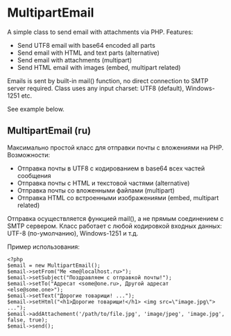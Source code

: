 # MultipartEmail

A simple class to send email with attachments via PHP. Features:
-   Send UTF8 email with base64 encoded all parts
-   Send email with HTML and text parts (alternative)
-   Send email with attachments (multipart)
-   Send HTML email with images (embed, multipart related)

Emails is sent by built-in mail() function, no direct connection to SMTP server required. Class uses any input charset: UTF8 (default), Windows-1251 etc.

See example below.

## MultipartEmail (ru)

Максимально простой класс для отправки почты с вложениями на PHP. Возможности:
- Отправка почты в UTF8 с кодированием в base64 всех частей сообщения
- Отправка почты с HTML и текстовой частями (alternative)
- Отправка почты со вложенными файлами (multipart)
- Отправка HTML со встроенными изображениями (embed, multipart related)

Отправка осуществляется функцией mail(), а не прямым соединением с SMTP сервером.
Класс работает с любой кодировкой входных данных: UTF-8 (по-умолчанию), Windows-1251 и т.д.

Пример использования:

    <?php   
    $email = new MultipartEmail();
    $email->setFrom("Me <me@localhost.ru>");
    $email->setSubject("Поздравляем с отправкой почты!");
    $email->setTo("Адресат <some@one.ru>, Другой адресат <else@some.one>");
    $email->setText("Дорогие товарищи! ...");
    $email->setHtml("<h1>Дорогие товарищи!</h1> <img src=\"image.jpg\"> ...");
    $email->addAttachement('/path/to/file.jpg', 'image/jpeg', 'image.jpg', false, true);
    $email->send();
